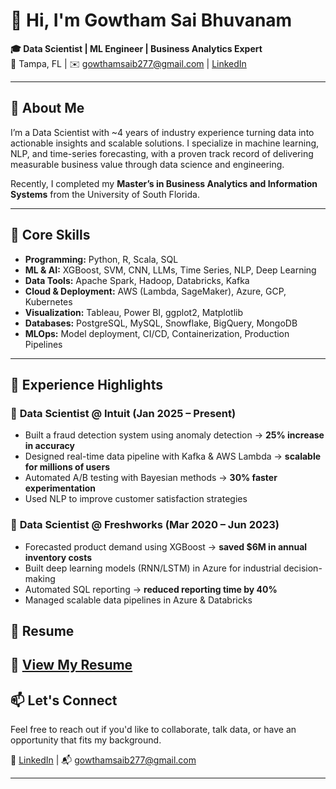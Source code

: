 # 👋 Hi, I'm Gowtham Sai Bhuvanam

**🎓 Data Scientist | ML Engineer | Business Analytics Expert**  
📍 Tampa, FL | ✉️ gowthamsaib277@gmail.com | [LinkedIn](https://www.linkedin.com/in/gowthamsaib277/)  

---

## 🧠 About Me

I’m a Data Scientist with ~4 years of industry experience turning data into actionable insights and scalable solutions. I specialize in machine learning, NLP, and time-series forecasting, with a proven track record of delivering measurable business value through data science and engineering.

Recently, I completed my **Master’s in Business Analytics and Information Systems** from the University of South Florida.

---

## 🔧 Core Skills

- **Programming:** Python, R, Scala, SQL  
- **ML & AI:** XGBoost, SVM, CNN, LLMs, Time Series, NLP, Deep Learning  
- **Data Tools:** Apache Spark, Hadoop, Databricks, Kafka  
- **Cloud & Deployment:** AWS (Lambda, SageMaker), Azure, GCP, Kubernetes  
- **Visualization:** Tableau, Power BI, ggplot2, Matplotlib  
- **Databases:** PostgreSQL, MySQL, Snowflake, BigQuery, MongoDB  
- **MLOps:** Model deployment, CI/CD, Containerization, Production Pipelines  

---

## 💼 Experience Highlights

### 🔹 **Data Scientist @ Intuit (Jan 2025 – Present)**
- Built a fraud detection system using anomaly detection → **25% increase in accuracy**
- Designed real-time data pipeline with Kafka & AWS Lambda → **scalable for millions of users**
- Automated A/B testing with Bayesian methods → **30% faster experimentation**
- Used NLP to improve customer satisfaction strategies

### 🔹 **Data Scientist @ Freshworks (Mar 2020 – Jun 2023)**
- Forecasted product demand using XGBoost → **saved $6M in annual inventory costs**
- Built deep learning models (RNN/LSTM) in Azure for industrial decision-making
- Automated SQL reporting → **reduced reporting time by 40%**
- Managed scalable data pipelines in Azure & Databricks  

## 📄 Resume

📎 [View My Resume](https://github.com/gowthamsaib/gowthamsaib/blob/37e574e8948457adab3b2b1789aa426e1691e962/Gowtham%20Sai%20Bhuvanam_Resume.pdf)
---

## 📫 Let's Connect

Feel free to reach out if you'd like to collaborate, talk data, or have an opportunity that fits my background.

🔗 [LinkedIn](https://www.linkedin.com/in/gowthamsaib/) | 📬 gowthamsaib277@gmail.com  

---
